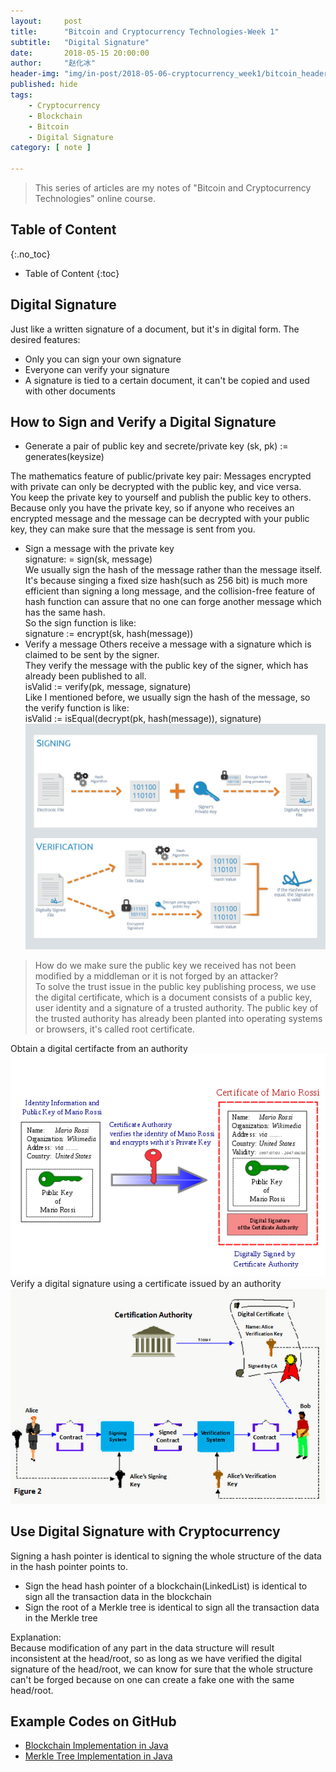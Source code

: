 ```yaml
---
layout:     post
title:      "Bitcoin and Cryptocurrency Technologies-Week 1"
subtitle:   "Digital Signature"
date:       2018-05-15 20:00:00
author:     "赵化冰"
header-img: "img/in-post/2018-05-06-cryptocurrency_week1/bitcoin_header.jpg"
published: hide
tags:
    - Cryptocurrency
    - Blockchain
    - Bitcoin
    - Digital Signature
category: [ note ]

---
```


> This series of articles are my notes of "Bitcoin and Cryptocurrency Technologies" online course.

## Table of Content 
{:.no_toc}

* Table of Content 
{:toc}

## Digital Signature
Just like a written signature of a document, but it's in digital form. The desired features:    
* Only you can sign your own signature
* Everyone can verify your signature
* A signature is tied to a certain document, it can't be copied and used with other documents

## How to Sign and Verify a Digital Signature
* Generate a pair of public key and secrete/private key
(sk, pk) := generates(keysize)

The mathematics feature of public/private key pair:  Messages encrypted with private can only be decrypted with the public key, and vice versa.     
You keep the private key to yourself and publish the public key to others.    
Because only you have the private key, so if anyone who receives an encrypted message and the message can be decrypted with your public key, they can make sure that the message is sent from you. 
* Sign a message with the private key     
signature: = sign(sk, message)        
We usually sign the hash of the message rather than the message itself.  
It's because singing a fixed size hash(such as 256 bit) is much more efficient than signing a long message, and the collision-free feature of hash function can assure that no one can forge another message which has the same hash.    
So the sign function is like:   
signature := encrypt(sk, hash(message)) 
* Verify a message
Others receive a message with a signature which is claimed to be sent by the signer.   
They verify the message with the public key of the signer, which has already been published to all.   
isValid := verify(pk, message, signature)   
Like I mentioned before, we usually sign the hash of the message, so the verify function is like:    
isValid := isEqual(decrypt(pk, hash(message)), signature)     
![digital signature](\img\in-post\2018-05-12-cryptocurrency_week1_digital_signature\digital-signatures.jpg)

> How do we make sure the public key we received has not been modified by a middleman or it is not forged by an attacker?    
> To solve the trust issue in the public key publishing process, we use the digital certificate, which is a document consists of a public key, user identity and a signature of a trusted authority. The public key of the trusted authority has already been planted into operating systems or browsers, it's called root certificate.

Obtain a digital certifacte from an authority
![digital certification](\img\in-post\2018-05-12-cryptocurrency_week1_digital_signature\digital-certificate.png)    
Verify a digital signature using a certificate issued by an authority    
![digital certification](\img\in-post\2018-05-12-cryptocurrency_week1_digital_signature\verify-signature.jpg)    

## Use Digital Signature with Cryptocurrency
Signing a hash pointer is identical to signing the whole structure of the data in the hash pointer points to.    
* Sign the head hash pointer of a blockchain(LinkedList) is identical to sign all the transaction data in the blockchain
* Sign the root of a Merkle tree is identical to sign all the transaction  data in the Merkle tree

Explanation:   
Because modification of any part in the data structure will result inconsistent at the head/root, so as long as we have verified the digital signature of the head/root, we can know for sure that the whole structure can't be forged because on one can create a fake one with the same head/root.

## Example Codes on GitHub
* [Blockchain Implementation in Java](https://github.com/zhaohuabing/blockchain)
* [Merkle Tree Implementation in Java](https://github.com/zhaohuabing/merkle-tree)
